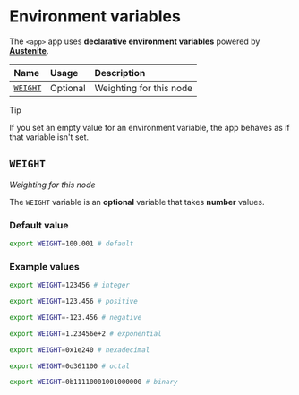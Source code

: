 # Environment variables

The `<app>` app uses **declarative environment variables** powered by
**[Austenite]**.

[austenite]: https://github.com/ezzatron/austenite

| Name                | Usage    | Description             |
| :------------------ | :------- | :---------------------- |
| [`WEIGHT`](#weight) | Optional | Weighting for this node |

<!-- prettier-ignore-start -->

> [!TIP]
> If you set an empty value for an environment variable, the app behaves as if that variable isn't set.

<!-- prettier-ignore-end -->

## `WEIGHT`

_Weighting for this node_

The `WEIGHT` variable is an **optional** variable that takes **number** values.

### Default value

```sh
export WEIGHT=100.001 # default
```

### Example values

```sh
export WEIGHT=123456 # integer
```

```sh
export WEIGHT=123.456 # positive
```

```sh
export WEIGHT=-123.456 # negative
```

```sh
export WEIGHT=1.23456e+2 # exponential
```

```sh
export WEIGHT=0x1e240 # hexadecimal
```

```sh
export WEIGHT=0o361100 # octal
```

```sh
export WEIGHT=0b11110001001000000 # binary
```
